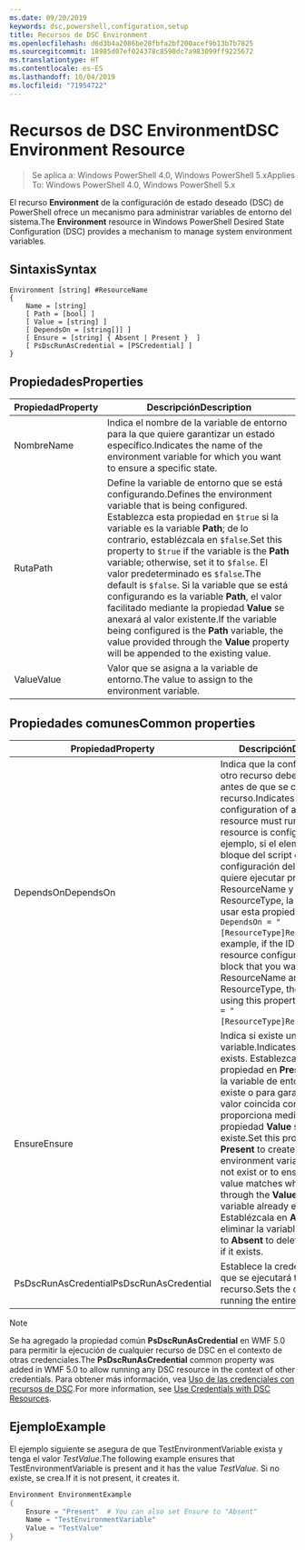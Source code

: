 ```yaml
---
ms.date: 09/20/2019
keywords: dsc,powershell,configuration,setup
title: Recursos de DSC Environment
ms.openlocfilehash: d6d3b4a2086be28fbfa2bf200acef9b13b7b7825
ms.sourcegitcommit: 18985d07ef024378c8590dc7a983099ff9225672
ms.translationtype: HT
ms.contentlocale: es-ES
ms.lasthandoff: 10/04/2019
ms.locfileid: "71954722"
---
```

# <a name="dsc-environment-resource"></a><span data-ttu-id="674fd-103">Recursos de DSC Environment</span><span class="sxs-lookup"><span data-stu-id="674fd-103">DSC Environment Resource</span></span>

> <span data-ttu-id="674fd-104">Se aplica a: Windows PowerShell 4.0, Windows PowerShell 5.x</span><span class="sxs-lookup"><span data-stu-id="674fd-104">Applies To: Windows PowerShell 4.0, Windows PowerShell 5.x</span></span>

<span data-ttu-id="674fd-105">El recurso **Environment** de la configuración de estado deseado (DSC) de PowerShell ofrece un mecanismo para administrar variables de entorno del sistema.</span><span class="sxs-lookup"><span data-stu-id="674fd-105">The **Environment** resource in Windows PowerShell Desired State Configuration (DSC) provides a mechanism to manage system environment variables.</span></span>

## <a name="syntax"></a><span data-ttu-id="674fd-106">Sintaxis</span><span class="sxs-lookup"><span data-stu-id="674fd-106">Syntax</span></span>

```Syntax
Environment [string] #ResourceName
{
    Name = [string]
    [ Path = [bool] ]
    [ Value = [string] ]
    [ DependsOn = [string[]] ]
    [ Ensure = [string] { Absent | Present }  ]
    [ PsDscRunAsCredential = [PSCredential] ]
}
```

## <a name="properties"></a><span data-ttu-id="674fd-107">Propiedades</span><span class="sxs-lookup"><span data-stu-id="674fd-107">Properties</span></span>

|<span data-ttu-id="674fd-108">Propiedad</span><span class="sxs-lookup"><span data-stu-id="674fd-108">Property</span></span> |<span data-ttu-id="674fd-109">Descripción</span><span class="sxs-lookup"><span data-stu-id="674fd-109">Description</span></span> |
|---|---|
|<span data-ttu-id="674fd-110">Nombre</span><span class="sxs-lookup"><span data-stu-id="674fd-110">Name</span></span> |<span data-ttu-id="674fd-111">Indica el nombre de la variable de entorno para la que quiere garantizar un estado específico.</span><span class="sxs-lookup"><span data-stu-id="674fd-111">Indicates the name of the environment variable for which you want to ensure a specific state.</span></span> |
|<span data-ttu-id="674fd-112">Ruta</span><span class="sxs-lookup"><span data-stu-id="674fd-112">Path</span></span> |<span data-ttu-id="674fd-113">Define la variable de entorno que se está configurando.</span><span class="sxs-lookup"><span data-stu-id="674fd-113">Defines the environment variable that is being configured.</span></span> <span data-ttu-id="674fd-114">Establezca esta propiedad en `$true` si la variable es la variable **Path**; de lo contrario, establézcala en `$false`.</span><span class="sxs-lookup"><span data-stu-id="674fd-114">Set this property to `$true` if the variable is the **Path** variable; otherwise, set it to `$false`.</span></span> <span data-ttu-id="674fd-115">El valor predeterminado es `$false`.</span><span class="sxs-lookup"><span data-stu-id="674fd-115">The default is `$false`.</span></span> <span data-ttu-id="674fd-116">Si la variable que se está configurando es la variable **Path**, el valor facilitado mediante la propiedad **Value** se anexará al valor existente.</span><span class="sxs-lookup"><span data-stu-id="674fd-116">If the variable being configured is the **Path** variable, the value provided through the **Value** property will be appended to the existing value.</span></span> |
|<span data-ttu-id="674fd-117">Value</span><span class="sxs-lookup"><span data-stu-id="674fd-117">Value</span></span> |<span data-ttu-id="674fd-118">Valor que se asigna a la variable de entorno.</span><span class="sxs-lookup"><span data-stu-id="674fd-118">The value to assign to the environment variable.</span></span> |

## <a name="common-properties"></a><span data-ttu-id="674fd-119">Propiedades comunes</span><span class="sxs-lookup"><span data-stu-id="674fd-119">Common properties</span></span>

|<span data-ttu-id="674fd-120">Propiedad</span><span class="sxs-lookup"><span data-stu-id="674fd-120">Property</span></span> |<span data-ttu-id="674fd-121">Descripción</span><span class="sxs-lookup"><span data-stu-id="674fd-121">Description</span></span> |
|---|---|
|<span data-ttu-id="674fd-122">DependsOn</span><span class="sxs-lookup"><span data-stu-id="674fd-122">DependsOn</span></span> |<span data-ttu-id="674fd-123">Indica que la configuración de otro recurso debe ejecutarse antes de que se configure este recurso.</span><span class="sxs-lookup"><span data-stu-id="674fd-123">Indicates that the configuration of another resource must run before this resource is configured.</span></span> <span data-ttu-id="674fd-124">Por ejemplo, si el elemento ID del bloque del script de configuración del recurso que quiere ejecutar primero es ResourceName y su tipo es ResourceType, la sintaxis para usar esta propiedad es `DependsOn = "[ResourceType]ResourceName"`.</span><span class="sxs-lookup"><span data-stu-id="674fd-124">For example, if the ID of the resource configuration script block that you want to run first is ResourceName and its type is ResourceType, the syntax for using this property is `DependsOn = "[ResourceType]ResourceName"`.</span></span> |
|<span data-ttu-id="674fd-125">Ensure</span><span class="sxs-lookup"><span data-stu-id="674fd-125">Ensure</span></span> |<span data-ttu-id="674fd-126">Indica si existe una variable.</span><span class="sxs-lookup"><span data-stu-id="674fd-126">Indicates if a variable exists.</span></span> <span data-ttu-id="674fd-127">Establezca esta propiedad en **Present** para crear la variable de entorno si no existe o para garantizar que su valor coincida con el que se proporciona mediante la propiedad **Value** si la variable ya existe.</span><span class="sxs-lookup"><span data-stu-id="674fd-127">Set this property to **Present** to create the environment variable if it does not exist or to ensure that its value matches what is provided through the **Value** property if the variable already exists.</span></span> <span data-ttu-id="674fd-128">Establézcala en **Absent** para eliminar la variable si existe.</span><span class="sxs-lookup"><span data-stu-id="674fd-128">Set it to **Absent** to delete the variable if it exists.</span></span> |
|<span data-ttu-id="674fd-129">PsDscRunAsCredential</span><span class="sxs-lookup"><span data-stu-id="674fd-129">PsDscRunAsCredential</span></span> |<span data-ttu-id="674fd-130">Establece la credencial con la que se ejecutará todo el recurso.</span><span class="sxs-lookup"><span data-stu-id="674fd-130">Sets the credential for running the entire resource as.</span></span> |

> [!NOTE]
> <span data-ttu-id="674fd-131">Se ha agregado la propiedad común **PsDscRunAsCredential** en WMF 5.0 para permitir la ejecución de cualquier recurso de DSC en el contexto de otras credenciales.</span><span class="sxs-lookup"><span data-stu-id="674fd-131">The **PsDscRunAsCredential** common property was added in WMF 5.0 to allow running any DSC resource in the context of other credentials.</span></span> <span data-ttu-id="674fd-132">Para obtener más información, vea [Uso de las credenciales con recursos de DSC](../../../configurations/runasuser.md).</span><span class="sxs-lookup"><span data-stu-id="674fd-132">For more information, see [Use Credentials with DSC Resources](../../../configurations/runasuser.md).</span></span>

## <a name="example"></a><span data-ttu-id="674fd-133">Ejemplo</span><span class="sxs-lookup"><span data-stu-id="674fd-133">Example</span></span>

<span data-ttu-id="674fd-134">El ejemplo siguiente se asegura de que TestEnvironmentVariable exista y tenga el valor _TestValue_.</span><span class="sxs-lookup"><span data-stu-id="674fd-134">The following example ensures that TestEnvironmentVariable is present and it has the value _TestValue_.</span></span> <span data-ttu-id="674fd-135">Si no existe, se crea.</span><span class="sxs-lookup"><span data-stu-id="674fd-135">If it is not present, it creates it.</span></span>

```powershell
Environment EnvironmentExample
{
    Ensure = "Present"  # You can also set Ensure to "Absent"
    Name = "TestEnvironmentVariable"
    Value = "TestValue"
}
```